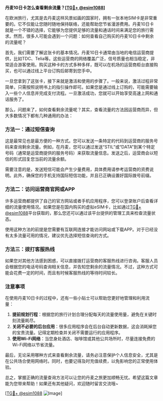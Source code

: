 **丹麦10日卡怎么查看剩余流量？[[TG💪+ @esim1088](https://t.me/s/esim1088)]**

在欧洲旅行，尤其是去丹麦这样风景如画的国家时，拥有一张本地SIM卡是非常重要的。它不仅能让您随时随地保持联络，还能帮助您节省漫游费用。丹麦10日卡就是一个不错的选择，它能够为您提供足够的流量和通话时间来满足您的旅行需求。然而，很多人可能会遇到一个问题：如何查看自己购买的丹麦10日卡中剩余的流量呢？

首先，我们需要了解这张卡的基本情况。丹麦10日卡通常由当地的电信运营商提供，比如TDC、Telia等。这些运营商的网络覆盖广泛，信号质量也相当稳定，非常适合游客使用。购买这种卡的方式多种多样，既可以在机场的运营商柜台直接购买，也可以通过线上平台订购后邮寄到您手中。

一旦您拿到了这张卡，接下来就是激活和使用的步骤了。一般来说，激活过程非常简单，只需按照说明书上的指引操作即可。如果您是通过线上订购的，可能需要输入一些个人信息并完成支付流程。一旦激活成功，您就可以开始享受高速上网和通话服务了。

那么，问题来了，如何查看剩余流量呢？其实，查看流量的方法因运营商而异，但大多数情况下都有几种通用的办法：

### 方法一：通过短信查询

这是最常见也是最方便的一种方式。您可以发送一条特定的代码到运营商的服务号码来查询剩余流量。例如，在丹麦，您可以通过发送“STIL”或“DATA”到某个特定号码（通常是运营商提供的服务号码）来获取流量信息。发送之后，运营商会以短信的形式回复您当前的流量余额。

需要注意的是，发送短信可能会产生少量费用，具体费用请参考运营商的资费说明。此外，确保您的手机支持国际短信功能，并且已正确设置好国际拨号前缀。

### 方法二：访问运营商官网或APP

许多运营商都提供了自己的官方网站或者手机应用程序，您可以登录账户后查看详细的流量使用情况。如果您是在国内购买的虚拟eSIM卡，比如通过[TG💪+ @esim1088](https://t.me/s/esim1088)平台获取的，那么您还可以通过该平台提供的管理工具来检查流量状态。

使用这种方法的前提是您需要有互联网连接才能访问网站或下载APP。对于已经没有太多流量可用的情况，建议优先选择短信查询的方式。

### 方法三：拨打客服热线

如果您对其他方法感到困惑，可以直接拨打运营商的客服热线进行咨询。客服人员会根据您的电话号码查询相关信息，并告知您剩余的流量情况。不过，这种方式可能会花费一定的时间，而且有时候客服热线的等待时间较长。

### 注意事项

在使用丹麦10日卡的过程中，还有一些小贴士可以帮助您更好地管理和利用流量：

1. **提前规划行程**：根据您的旅行计划合理分配每天的流量使用量，避免在关键时刻流量耗尽。
2. **关闭不必要的后台应用**：很多应用程序会在后台自动更新数据，这会消耗掉您的宝贵流量。记得定期检查并关闭不需要运行的应用程序。
3. **使用Wi-Fi网络**：当您身处酒店、咖啡馆或其他公共场所时，尽量连接免费的Wi-Fi网络以节省流量。

最后，无论采用哪种方式来查看剩余流量，请务必注意保护个人信息安全，尤其是在公共场合使用网络时。同时，也要记得及时充值续费，以免影响您的正常使用体验。

总之，掌握正确的流量查询方法可以让您的丹麦之旅更加顺畅无忧。希望这篇文章能为您带来帮助！如果还有其他疑问，欢迎随时留言交流哦~

[[TG💪+ @esim1088](https://t.me/s/esim1088) ![Image](https://i.postimg.cc/4NQfJmqS/Snipaste-2025-05-13-00-14-12.png)]